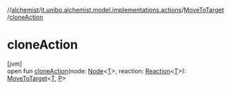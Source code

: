 //[alchemist](../../../index.md)/[it.unibo.alchemist.model.implementations.actions](../index.md)/[MoveToTarget](index.md)/[cloneAction](clone-action.md)

# cloneAction

[jvm]\
open fun [cloneAction](clone-action.md)(node: [Node](../../it.unibo.alchemist.model.interfaces/-node/index.md)<[T](../../it.unibo.alchemist.model.implementations.timedistributions/-weibull-distributed-weibull-time/index.md)>, reaction: [Reaction](../../it.unibo.alchemist.model.interfaces/-reaction/index.md)<[T](../../it.unibo.alchemist.model.implementations.timedistributions/-weibull-distributed-weibull-time/index.md)>): [MoveToTarget](index.md)<[T](../../it.unibo.alchemist.model.implementations.timedistributions/-weibull-distributed-weibull-time/index.md), [P](../../it.unibo.alchemist.model.interfaces/-route/index.md)>
